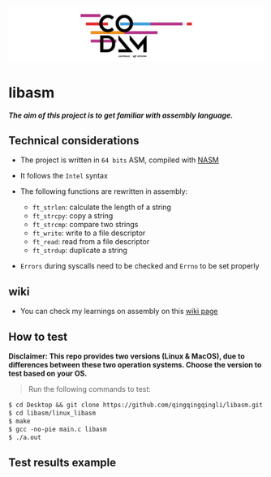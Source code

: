 [![Logo](https://github.com/qingqingqingli/readme_images/blob/master/codam_logo_1.png)](https://github.com/qingqingqingli/libasm)

# libasm

***The aim of this project is to get familiar with assembly language.***

## Technical considerations

- The project is written in `64 bits` ASM, compiled with [NASM](https://www.nasm.us/)

- It follows the `Intel` syntax

- The following functions are rewritten in assembly:
	- `ft_strlen`: calculate the length of a string
	- `ft_strcpy`: copy a string
	- `ft_strcmp`: compare two strings
	- `ft_write`: write to a file descriptor
	- `ft_read`: read from a file descriptor
	- `ft_strdup`: duplicate a string

- `Errors` during syscalls need to be checked and `Errno` to be set properly

## wiki

- You can check my learnings on assembly on this [wiki page](https://github.com/qingqingqingli/libasm/wiki#calling-an-asm-function-from-c-source)

## How to test

**Disclaimer: This repo provides two versions (Linux & MacOS), due to differences between these two operation systems. Choose the version to test based on your OS.**

> Run the following commands to test:

```shell
$ cd Desktop && git clone https://github.com/qingqingqingli/libasm.git
$ cd libasm/linux_libasm
$ make
$ gcc -no-pie main.c libasm
$ ./a.out
```

## Test results example

